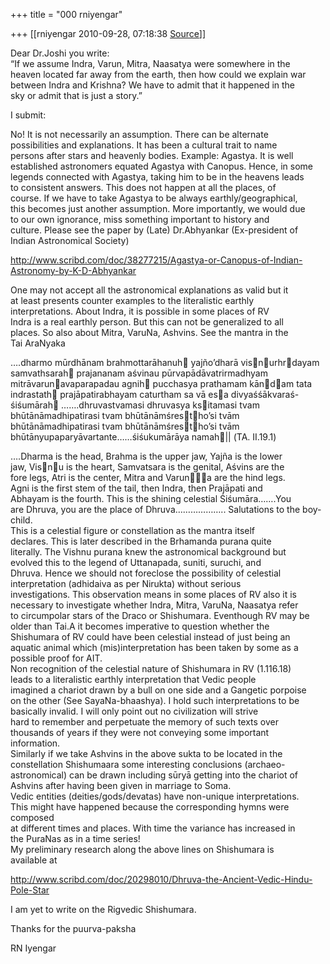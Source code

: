 +++
title = "000 rniyengar"

+++
[[rniyengar	2010-09-28, 07:18:38 [Source](https://groups.google.com/g/bvparishat/c/65NVrBVrHaQ)]]



Dear Dr.Joshi you write:  
“If we assume Indra, Varun, Mitra, Naasatya were somewhere in the  
heaven located far away from the earth, then how could we explain war  
between Indra and Krishna? We have to admit that it happened in the  
sky or admit that is just a story.”  
  
I submit:  
  
No! It is not necessarily an assumption. There can be alternate  
possibilities and explanations. It has been a cultural trait to name  
persons after stars and heavenly bodies. Example: Agastya. It is well  
established astronomers equated Agastya with Canopus. Hence, in some  
legends connected with Agastya, taking him to be in the heavens leads  
to consistent answers. This does not happen at all the places, of  
course. If we have to take Agastya to be always earthly/geographical,  
this becomes just another assumption. More importantly, we would due  
to our own ignorance, miss something important to history and  
culture. Please see the paper by (Late) Dr.Abhyankar (Ex-president of  
Indian Astronomical Society)  
  
<http://www.scribd.com/doc/38277215/Agastya-or-Canopus-of-Indian-Astronomy-by-K-D-Abhyankar>  
  
One may not accept all the astronomical explanations as valid but it  
at least presents counter examples to the literalistic earthly  
interpretations. About Indra, it is possible in some places of RV  
Indra is a real earthly person. But this can not be generalized to all  
places. So also about Mitra, VaruNa, Ashvins. See the mantra in the  
Tai AraNyaka  
  
….dharmo mūrdhānam brahmottarāhanuh yajño’dharā visnurhrdayam  
samvathsarah prajananam aśvinau pūrvapādāvatrirmadhyam  
mitrāvarunavaparapadau agnih pucchasya prathamam kāndam tata  
indrastath prajāpatirabhayam caturtham sa vā esa divyaśśākvaraś-  
śiśumārah …….dhruvastvamasi dhruvasya ksitamasi tvam  
bhūtānāmadhipatirasi tvam bhūtānāmśrestho’si tvām  
bhūtānāmadhipatirasi tvam bhūtānāmśrestho’si tvām  
bhūtānyupaparyāvartante……śiśukumārāya namah\|\| (TA. II.19.1)  
  
….Dharma is the head, Brahma is the upper jaw, Yajña is the lower  
jaw, Visnu is the heart, Samvatsara is the genital, Aśvins are the  
fore legs, Atri is the center, Mitra and Varuna are the hind legs.  
Agni is the first stem of the tail, then Indra, then Prajāpati and  
Abhayam is the fourth. This is the shining celestial Śiśumāra…….You  
are Dhruva, you are the place of Dhruva……………….. Salutations to the boy-  
child.  
This is a celestial figure or constellation as the mantra itself  
declares. This is later described in the Brhamanda purana quite  
literally. The Vishnu purana knew the astronomical background but  
evolved this to the legend of Uttanapada, suniti, suruchi, and  
Dhruva. Hence we should not foreclose the possibility of celestial  
interpretation (adhidaiva as per Nirukta) without serious  
investigations. This observation means in some places of RV also it is  
necessary to investigate whether Indra, Mitra, VaruNa, Naasatya refer  
to circumpolar stars of the Draco or Shishumara. Eventhough RV may be  
older than Tai.A it becomes imperative to question whether the  
Shishumara of RV could have been celestial instead of just being an  
aquatic animal which (mis)interpretation has been taken by some as a  
possible proof for AIT.  
Non recognition of the celestial nature of Shishumara in RV (1.116.18)  
leads to a literalistic earthly interpretation that Vedic people  
imagined a chariot drawn by a bull on one side and a Gangetic porpoise  
on the other (See SayaNa-bhaashya). I hold such interpretations to be  
basically invalid. I will only point out no civilization will strive  
hard to remember and perpetuate the memory of such texts over  
thousands of years if they were not conveying some important  
information.  
Similarly if we take Ashvins in the above sukta to be located in the  
constellation Shishumaara some interesting conclusions (archaeo-  
astronomical) can be drawn including sūryā getting into the chariot of  
Ashvins after having been given in marriage to Soma.  
Vedic entities (deities/gods/devatas) have non-unique interpretations.  
This might have happened because the corresponding hymns were composed  
at different times and places. With time the variance has increased in  
the PuraNas as in a time series!  
My preliminary research along the above lines on Shishumara is  
available at  
  
<http://www.scribd.com/doc/20298010/Dhruva-the-Ancient-Vedic-Hindu-Pole-Star>  
  
I am yet to write on the Rigvedic Shishumara.  
  
Thanks for the puurva-paksha  
  
RN Iyengar  
  

